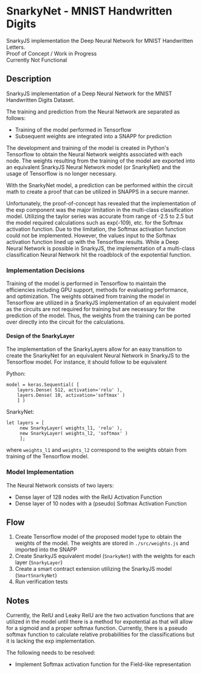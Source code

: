 # SnarkyNet - MNIST Handwritten Digits
SnarkyJS implementation the Deep Neural Network for MNIST Handwritten Letters. <br>
Proof of Concept / Work in Progress <br>
Currently Not Functional

## Description
SnarkyJS implementation of a Deep Neural Network for the MNIST Handwritten Digits Dataset. 

The training and prediction from the Neural Network are separated as follows:
 - Training of the model performed in Tensorflow 
 - Subsequent weights are integrated into a SNAPP for prediction

The development and training of the model is created in Python's Tensorflow to obtain the 
Neural Network weights associated with each node. The weights resulting from the training 
of the model are exported into an equivalent SnarkyJS Neural Network model (or SnarkyNet) 
and the usage of Tensorflow is no longer necessary. 

With the SnarkyNet model, a prediction can be performed within the circuit math to create a
proof that can be utilized in SNAPPS in a secure manner. 

Unfortunately, the proof-of-concept has revealed that the implementation of the exp component
was the major limitation in the multi-class classification model. Utilizing the taylor series
was accurate from range of -2.5 to 2.5 but the model required calculations such as exp(-109),
etc. for the Softmax activation function. Due to the limitation, the Softmax activation 
function could not be implemented. However, the values input to the Softmax activation
function lined up with the Tensorflow results. While a Deep Neural Network is possible in 
SnarkyJS, the implementation of a multi-class classification Neural Network hit the roadblock
of the expotential function. 

### Implementation Decisions
Training of the model is performed in Tensorflow to maintain the efficiencies including GPU 
support, methods for evaluating performance, and optimization. The weights obtained from 
training the model in Tensorflow are utilized in a SnarkyJS implementation of an equivalent 
model as the circuits are not required for training but are necessary for the prediction of 
the model. Thus, the weights from the training can be ported over directly into the circuit 
for the calculations. 

#### Design of the SnarkyLayer
The implementation of the SnarkyLayers allow for an easy transition to create the SnarkyNet
for an equivalent Neural Network in SnarkyJS to the Tensorflow model. For instance, it should
follow to be equivalent

Python:
```
model = keras.Sequential( [ 
    layers.Dense( 512, activation='relu' ),
    layers.Dense( 10, activation='softmax' )
    ] )
```

SnarkyNet:
```
let layers = [  
     new SnarkyLayer( weights_l1, 'relu' ),
     new SnarkyLayer( weights_l2, 'softmax' ) 
     ];
```

where `weights_l1` and `weights_l2` correspond to the weights obtain from training of the 
Tensorflow model.

### Model Implementation
The Neural Network consists of two layers:
- Dense layer of 128 nodes with the RelU Activation Function
- Dense layer of 10 nodes with a (pseudo) Softmax Activation Function

## Flow
 1. Create Tensorflow model of the proposed model type to obtain the weights of the model.
    The weights are stored in `./src/weights.js` and imported into the SNAPP
 3. Create SnarkyJS equivalent model (`SnarkyNet`) with the weights for each layer (`SnarkyLayer`)
 4. Create a smart contract extension utilizing the SnarkyJS model (`SmartSnarkyNet`)
 5. Run verification tests

## Notes
Currently, the RelU and Leaky RelU are the two activation functions that are utilized in 
the model until there is a method for expotential as that will allow for a sigmoid and a proper
softmax function. Currently, there is a pseudo softmax function to calculate relative probabilities
for the classifications but it is lacking the exp implementation. 

The following needs to be resolved:
 - Implement Softmax activation function for the Field-like representation
